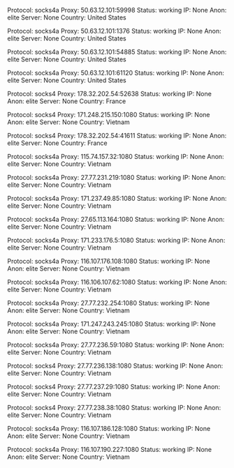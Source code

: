 Protocol: socks4a
Proxy: 50.63.12.101:59998
Status: working
IP: None
Anon: elite
Server: None
Country: United States

Protocol: socks4a
Proxy: 50.63.12.101:1376
Status: working
IP: None
Anon: elite
Server: None
Country: United States

Protocol: socks4a
Proxy: 50.63.12.101:54885
Status: working
IP: None
Anon: elite
Server: None
Country: United States

Protocol: socks4a
Proxy: 50.63.12.101:61120
Status: working
IP: None
Anon: elite
Server: None
Country: United States

Protocol: socks4
Proxy: 178.32.202.54:52638
Status: working
IP: None
Anon: elite
Server: None
Country: France

Protocol: socks4
Proxy: 171.248.215.150:1080
Status: working
IP: None
Anon: elite
Server: None
Country: Vietnam

Protocol: socks4
Proxy: 178.32.202.54:41611
Status: working
IP: None
Anon: elite
Server: None
Country: France

Protocol: socks4a
Proxy: 115.74.157.32:1080
Status: working
IP: None
Anon: elite
Server: None
Country: Vietnam

Protocol: socks4a
Proxy: 27.77.231.219:1080
Status: working
IP: None
Anon: elite
Server: None
Country: Vietnam

Protocol: socks4a
Proxy: 171.237.49.85:1080
Status: working
IP: None
Anon: elite
Server: None
Country: Vietnam

Protocol: socks4a
Proxy: 27.65.113.164:1080
Status: working
IP: None
Anon: elite
Server: None
Country: Vietnam

Protocol: socks4a
Proxy: 171.233.176.5:1080
Status: working
IP: None
Anon: elite
Server: None
Country: Vietnam

Protocol: socks4a
Proxy: 116.107.176.108:1080
Status: working
IP: None
Anon: elite
Server: None
Country: Vietnam

Protocol: socks4a
Proxy: 116.106.107.62:1080
Status: working
IP: None
Anon: elite
Server: None
Country: Vietnam

Protocol: socks4a
Proxy: 27.77.232.254:1080
Status: working
IP: None
Anon: elite
Server: None
Country: Vietnam

Protocol: socks4a
Proxy: 171.247.243.245:1080
Status: working
IP: None
Anon: elite
Server: None
Country: Vietnam

Protocol: socks4a
Proxy: 27.77.236.59:1080
Status: working
IP: None
Anon: elite
Server: None
Country: Vietnam

Protocol: socks4
Proxy: 27.77.236.138:1080
Status: working
IP: None
Anon: elite
Server: None
Country: Vietnam

Protocol: socks4
Proxy: 27.77.237.29:1080
Status: working
IP: None
Anon: elite
Server: None
Country: Vietnam

Protocol: socks4
Proxy: 27.77.238.38:1080
Status: working
IP: None
Anon: elite
Server: None
Country: Vietnam

Protocol: socks4a
Proxy: 116.107.186.128:1080
Status: working
IP: None
Anon: elite
Server: None
Country: Vietnam

Protocol: socks4a
Proxy: 116.107.190.227:1080
Status: working
IP: None
Anon: elite
Server: None
Country: Vietnam

